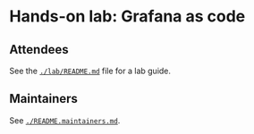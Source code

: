 # Hands-on lab: Grafana as code

## Attendees

See the [`./lab/README.md`](./lab/README.md) file for a lab guide.

## Maintainers

See [`./README.maintainers.md`](./README.maintainers.md).
